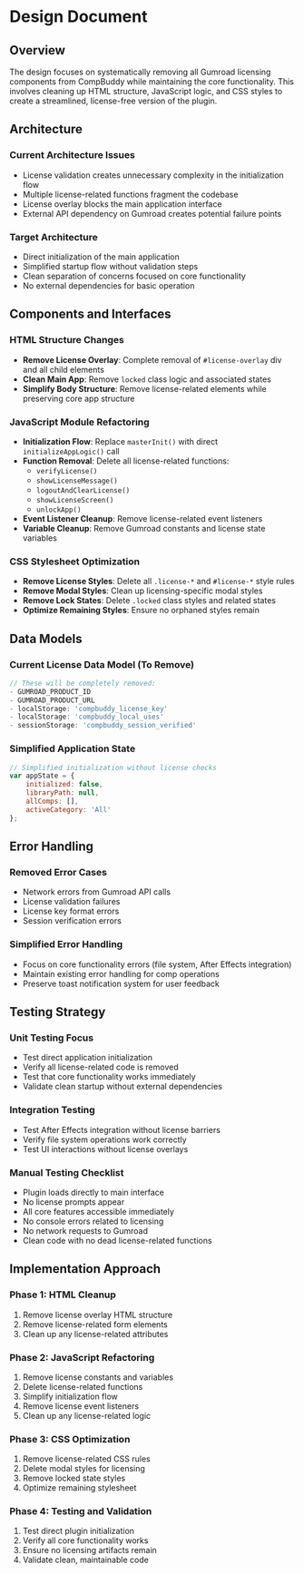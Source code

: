 # Design Document

## Overview

The design focuses on systematically removing all Gumroad licensing components from CompBuddy while maintaining the core functionality. This involves cleaning up HTML structure, JavaScript logic, and CSS styles to create a streamlined, license-free version of the plugin.

## Architecture

### Current Architecture Issues
- License validation creates unnecessary complexity in the initialization flow
- Multiple license-related functions fragment the codebase
- License overlay blocks the main application interface
- External API dependency on Gumroad creates potential failure points

### Target Architecture
- Direct initialization of the main application
- Simplified startup flow without validation steps
- Clean separation of concerns focused on core functionality
- No external dependencies for basic operation

## Components and Interfaces

### HTML Structure Changes
- **Remove License Overlay**: Complete removal of `#license-overlay` div and all child elements
- **Clean Main App**: Remove `locked` class logic and associated states
- **Simplify Body Structure**: Remove license-related elements while preserving core app structure

### JavaScript Module Refactoring
- **Initialization Flow**: Replace `masterInit()` with direct `initializeAppLogic()` call
- **Function Removal**: Delete all license-related functions:
  - `verifyLicense()`
  - `showLicenseMessage()`
  - `logoutAndClearLicense()`
  - `showLicenseScreen()`
  - `unlockApp()`
- **Event Listener Cleanup**: Remove license-related event listeners
- **Variable Cleanup**: Remove Gumroad constants and license state variables

### CSS Stylesheet Optimization
- **Remove License Styles**: Delete all `.license-*` and `#license-*` style rules
- **Remove Modal Styles**: Clean up licensing-specific modal styles
- **Remove Lock States**: Delete `.locked` class styles and related states
- **Optimize Remaining Styles**: Ensure no orphaned styles remain

## Data Models

### Current License Data Model (To Remove)
```javascript
// These will be completely removed:
- GUMROAD_PRODUCT_ID
- GUMROAD_PRODUCT_URL
- localStorage: 'compbuddy_license_key'
- localStorage: 'compbuddy_local_uses'
- sessionStorage: 'compbuddy_session_verified'
```

### Simplified Application State
```javascript
// Simplified initialization without license checks
var appState = {
    initialized: false,
    libraryPath: null,
    allComps: [],
    activeCategory: 'All'
};
```

## Error Handling

### Removed Error Cases
- Network errors from Gumroad API calls
- License validation failures
- License key format errors
- Session verification errors

### Simplified Error Handling
- Focus on core functionality errors (file system, After Effects integration)
- Maintain existing error handling for comp operations
- Preserve toast notification system for user feedback

## Testing Strategy

### Unit Testing Focus
- Test direct application initialization
- Verify all license-related code is removed
- Test that core functionality works immediately
- Validate clean startup without external dependencies

### Integration Testing
- Test After Effects integration without license barriers
- Verify file system operations work correctly
- Test UI interactions without license overlays

### Manual Testing Checklist
- Plugin loads directly to main interface
- No license prompts appear
- All core features accessible immediately
- No console errors related to licensing
- No network requests to Gumroad
- Clean code with no dead license-related functions

## Implementation Approach

### Phase 1: HTML Cleanup
1. Remove license overlay HTML structure
2. Remove license-related form elements
3. Clean up any license-related attributes

### Phase 2: JavaScript Refactoring
1. Remove license constants and variables
2. Delete license-related functions
3. Simplify initialization flow
4. Remove license event listeners
5. Clean up any license-related logic

### Phase 3: CSS Optimization
1. Remove license-related CSS rules
2. Delete modal styles for licensing
3. Remove locked state styles
4. Optimize remaining stylesheet

### Phase 4: Testing and Validation
1. Test direct plugin initialization
2. Verify all core functionality works
3. Ensure no licensing artifacts remain
4. Validate clean, maintainable code
